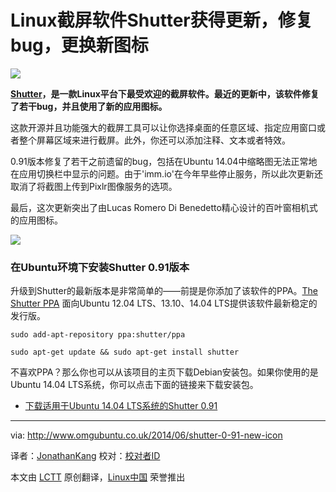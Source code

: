 Linux截屏软件Shutter获得更新，修复bug，更换新图标
================================================================================
![](http://www.omgubuntu.co.uk/wp-content/uploads/2014/06/shutter.jpg)

**[Shutter][1]，是一款Linux平台下最受欢迎的截屏软件。最近的更新中，该软件修复了若干bug，并且使用了新的应用图标。**

这款开源并且功能强大的截屏工具可以让你选择桌面的任意区域、指定应用窗口或者整个屏幕区域来进行截屏。此外，你还可以添加注释、文本或者特效。

0.91版本修复了若干之前遗留的bug，包括在Ubuntu 14.04中缩略图无法正常地在应用切换栏中显示的问题。由于'imm.io'在今年早些停止服务，所以此次更新还取消了将截图上传到Pixlr图像服务的选项。

最后，这次更新突出了由Lucas Romero Di Benedetto精心设计的百叶窗相机式的应用图标。

![](http://www.omgubuntu.co.uk/wp-content/uploads/2014/06/compare-350x200.png)

### 在Ubuntu环境下安装Shutter 0.91版本 ###

升级到Shutter的最新版本是非常简单的——前提是你添加了该软件的PPA。[The Shutter PPA][2] 面向Ubuntu 12.04 LTS、13.10、14.04 LTS提供该软件最新稳定的发行版。

    sudo add-apt-repository ppa:shutter/ppa

    sudo apt-get update && sudo apt-get install shutter

不喜欢PPA？那么你也可以从该项目的主页下载Debian安装包。如果你使用的是Ubuntu 14.04 LTS系统，你可以点击下面的链接来下载安装包。

- [下载适用于Ubuntu 14.04 LTS系统的Shutter 0.91][3]

--------------------------------------------------------------------------------

via: http://www.omgubuntu.co.uk/2014/06/shutter-0-91-new-icon

译者：[JonathanKang](https://github.com/JonathanKang) 校对：[校对者ID](https://github.com/校对者ID)

本文由 [LCTT](https://github.com/LCTT/TranslateProject) 原创翻译，[Linux中国](http://linux.cn/) 荣誉推出

[1]:https://apps.ubuntu.com/cat/applications/shutter/
[2]:https://launchpad.net/~shutter/+archive/ppa
[3]:https://launchpad.net/~shutter/+archive/ppa/+files/shutter_0.91%7Eppa2%7Eubuntu14.04.1_all.deb
